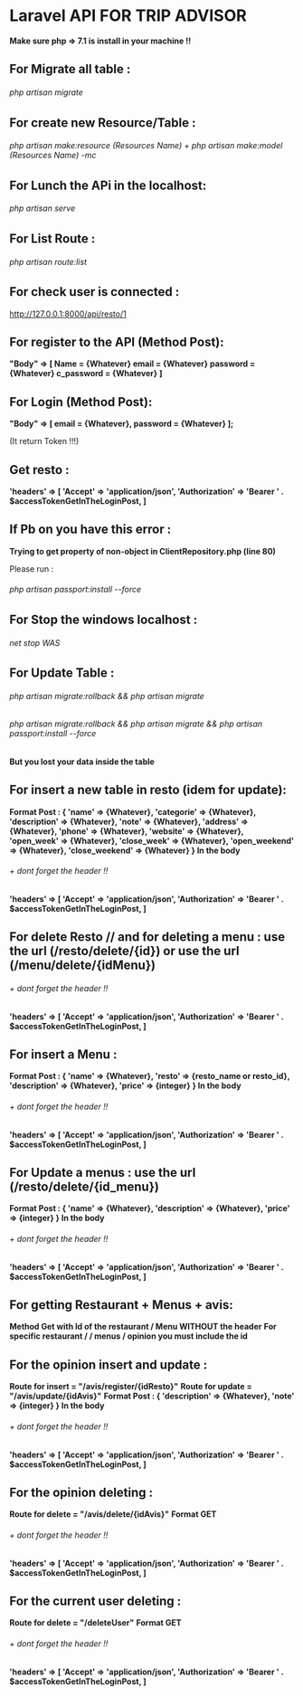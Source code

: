 # Laravel API FOR TRIP ADVISOR

**Make sure php => 7.1  is install in your machine !!**

## For Migrate all table :

###### php artisan migrate

## For create new Resource/Table :

###### php artisan make:resource (Resources Name) + php artisan make:model (Resources Name) -mc

## For Lunch the APi in the localhost:

###### php artisan serve

## For List Route :

###### php artisan route:list

## For check user is connected :

  http://127.0.0.1:8000/api/resto/1


## For register to the API (Method Post):

**"Body" => [
  Name = {Whatever}
  email = {Whatever}
  password = {Whatever}
  c_password = {Whatever}
]**

## For Login (Method Post):

**"Body" => [
  email = {Whatever},
  password = {Whatever}
];**

(It return Token !!!)

## Get resto :

**'headers' => [
    'Accept' => 'application/json',
    'Authorization' => 'Bearer ' . $accessTokenGetInTheLoginPost,
]**

## If Pb on you have this error :


  **Trying to get property of non-object in ClientRepository.php (line 80)**


  Please run :

###### php artisan passport:install --force

## For Stop the windows localhost :

###### net stop WAS

## For Update Table :

###### php artisan migrate:rollback && php artisan migrate
###### php artisan migrate:rollback && php artisan migrate && php artisan passport:install --force

**But you lost your data inside the table**

## For insert a new table in resto (idem for update):

**Format Post :
  { 'name' => {Whatever},
  'categorie' => {Whatever},
  'description' => {Whatever},
  'note' => {Whatever},
  'address' => {Whatever},
  'phone' => {Whatever},
  'website' => {Whatever},
  'open_week' => {Whatever},
  'close_week' => {Whatever},
  'open_weekend' => {Whatever},
  'close_weekend' => {Whatever} }
  In the body**

###### + dont forget the header !!
**'headers' => [
    'Accept' => 'application/json',
    'Authorization' => 'Bearer ' . $accessTokenGetInTheLoginPost,
]**

## For delete Resto // and for deleting a menu : use the url (**/resto/delete/{id}**) or use the url (**/menu/delete/{idMenu}**)


###### + dont forget the header !!
**'headers' => [
    'Accept' => 'application/json',
    'Authorization' => 'Bearer ' . $accessTokenGetInTheLoginPost,
]**

## For insert a Menu :

**Format Post :
  {
    'name' => {Whatever},
    'resto' => {resto_name or resto_id},
    'description' => {Whatever},
    'price' => {integer}
  }
  In the body**

###### + dont forget the header !!
**'headers' => [
    'Accept' => 'application/json',
    'Authorization' => 'Bearer ' . $accessTokenGetInTheLoginPost,
]**


## For Update a menus : use the url (**/resto/delete/{id_menu}**)

**Format Post :
  {
    'name' => {Whatever},
    'description' => {Whatever},
    'price' => {integer}
  }
  In the body**

###### + dont forget the header !!
**'headers' => [
    'Accept' => 'application/json',
    'Authorization' => 'Bearer ' . $accessTokenGetInTheLoginPost,
]**

## For getting Restaurant + Menus + avis:

**Method Get with Id of the restaurant / Menu WITHOUT the header**
**For specific restaurant / / menus / opinion you must include the id**

## For the opinion insert and update :

**Route for insert = "/avis/register/{idResto}"**
**Route for update = "/avis/update/{idAvis}"**
**Format Post :
  {
    'description' => {Whatever},
    'note' => {integer}
  }
  In the body**

###### + dont forget the header !!

**'headers' => [
    'Accept' => 'application/json',
    'Authorization' => 'Bearer ' . $accessTokenGetInTheLoginPost,
]**

## For the opinion deleting :

**Route for delete = "/avis/delete/{idAvis}"**
**Format GET**

###### + dont forget the header !!

**'headers' => [
    'Accept' => 'application/json',
    'Authorization' => 'Bearer ' . $accessTokenGetInTheLoginPost,
]**

## For the current user deleting :

**Route for delete = "/deleteUser"**
**Format GET**

###### + dont forget the header !!

**'headers' => [
    'Accept' => 'application/json',
    'Authorization' => 'Bearer ' . $accessTokenGetInTheLoginPost,
]**
